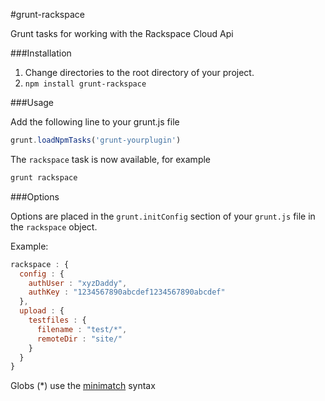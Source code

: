 #grunt-rackspace

Grunt tasks for working with the Rackspace Cloud Api

###Installation

1.  Change directories to the root directory of your project.
2.  ``npm install grunt-rackspace``

###Usage

Add the following line to your grunt.js file
```javascript
grunt.loadNpmTasks('grunt-yourplugin')
```

The ``rackspace`` task is now available, for example

```bash
grunt rackspace
```

###Options

Options are placed in the ``grunt.initConfig`` section of your ``grunt.js`` file in the ``rackspace`` object.

Example:

```javascript
rackspace : {
  config : {
    authUser : "xyzDaddy",
    authKey : "1234567890abcdef1234567890abcdef"
  },
  upload : {
    testfiles : {
      filename : "test/*",
      remoteDir : "site/"
    }
  }
}
```

Globs (*) use the [minimatch](https://github.com/isaacs/minimatch) syntax

